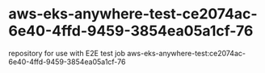 # aws-eks-anywhere-test-ce2074ac-6e40-4ffd-9459-3854ea05a1cf-76
repository for use with E2E test job aws-eks-anywhere-test:ce2074ac-6e40-4ffd-9459-3854ea05a1cf-76
